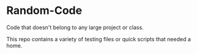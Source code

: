 # Random-Code
Code that doesn't belong to any large project or class. 

This repo contains a variety of testing files or quick scripts that needed a home. 
